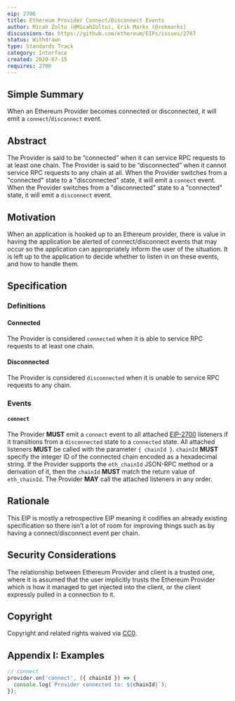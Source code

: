 ```yaml
---
eip: 2786
title: Ethereum Provider Connect/Disconnect Events
author: Micah Zoltu (@MicahZoltu), Erik Marks (@rekmarks)
discussions-to: https://github.com/ethereum/EIPs/issues/2787
status: Withdrawn
type: Standards Track
category: Interface
created: 2020-07-15
requires: 2700
---
```


## Simple Summary

When an Ethereum Provider becomes connected or disconnected, it will emit a `connect`/`disconnect` event.

## Abstract

The Provider is said to be “connected” when it can service RPC requests to at least one chain.
The Provider is said to be “disconnected” when it cannot service RPC requests to any chain at all.
When the Provider switches from a "connected" state to a "disconnected" state, it will emit a `connect` event.
When the Provider switches from a "disconnected" state to a "connected" state, it will emit a `disconnect` event.

## Motivation

When an application is hooked up to an Ethereum provider, there is value in having the application be alerted of connect/disconnect events that may occur so the application can appropriately inform the user of the situation.
It is left up to the application to decide whether to listen in on these events, and how to handle them.

## Specification

### Definitions

#### Connected

The Provider is considered `connected` when it is able to service RPC requests to at least one chain.

#### Disconnected

The Provider is considered `disconnected` when it is unable to service RPC requests to any chain.

### Events

#### `connect`

The Provider **MUST** emit a `connect` event to all attached [EIP-2700](./02700.md) listeners if it transitions from a `disconnected` state to a `connected` state.
All attached listeners **MUST** be called with the parameter `{ chainId }`.
`chainId` **MUST** specify the integer ID of the connected chain encoded as a hexadecimal string.
If the Provider supports the `eth_chainId` JSON-RPC method or a derivation of it, then the `chainId` **MUST** match the return value of `eth_chainId`.
The Provider **MAY** call the attached listeners in any order.

## Rationale

This EIP is mostly a retrospective EIP meaning it codifies an already existing specification so there isn’t a lot of room for improving things such as by having a connect/disconnect event per chain.

## Security Considerations

The relationship between Ethereum Provider and client is a trusted one, where it is assumed that the user implicitly trusts the Ethereum Provider which is how it managed to get injected into the client, or the client expressly pulled in a connection to it.

## Copyright

Copyright and related rights waived via [CC0](/LICENSE.md).

## Appendix I: Examples

```javascript
// connect
provider.on('connect', ({ chainId }) => {
  console.log(`Provider connected to: ${chainId}`);
});
```
